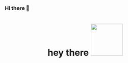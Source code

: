 ### Hi there 👋

<!--
**loser564/loser564** is a ✨ _special_ ✨ repository because its `README.md` (this file) appears on your GitHub profile.

Here are some ideas to get you started:

- 🔭 I’m currently working on ...
- 🌱 I’m currently learning ...
- 👯 I’m looking to collaborate on ...
- 🤔 I’m looking for help with ...
- 💬 Ask me about ...
- 📫 How to reach me: ...
- 😄 Pronouns: ...
- ⚡ Fun fact: ...
-->

<div id="header" align="center">
  <h1> 
    hey there
  <img src="https://media.giphy.com/media/6ib6KPmkeAjDTxMxij/giphy.gif" width="100"/>
  </h1>
</div>

<div id="badges">
  <a href = " www.linkedin.com/in/alicia-lam-898644211"
  <img src="https://img.shields.io/badge/LinkedIn-blue?style=for-the-badge&logo=linkedin&logoColor=white" alt="LinkedIn Badge"/>
  </a>
</div>
